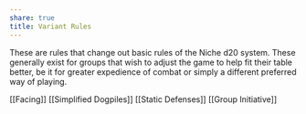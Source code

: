 ```yaml
---
share: true
title: Variant Rules
---
```

These are rules that change out basic rules of the Niche d20 system. These generally exist for groups that wish to adjust the game to help fit their table better, be it for greater expedience of combat or simply a different preferred way of playing.

[[Facing]]
[[Simplified Dogpiles]]
[[Static Defenses]]
[[Group Initiative]]